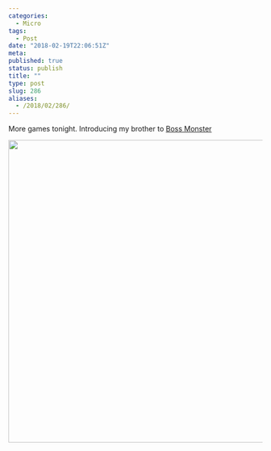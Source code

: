```yaml
---
categories:
  - Micro
tags:
  - Post
date: "2018-02-19T22:06:51Z"
meta:
published: true
status: publish
title: ""
type: post
slug: 286
aliases:
  - /2018/02/286/
---
```

<p>More games tonight. Introducing my brother to <a href="https://www.amazon.com/Boss-Monster-Dungeon-Building-Card/dp/B00DK3P856?SubscriptionId=AKIAILSHYYTFIVPWUY6Q&amp;tag=duckduckgo-osx-20&amp;linkCode=xm2&amp;camp=2025&amp;creative=165953&amp;creativeASIN=B00DK3P856">Boss Monster</a></p>
<p><img src="/assets/2018/02/69b62cca9e2042e1ade51f38f394b95d.jpg" width="600" height="600" /></p>
